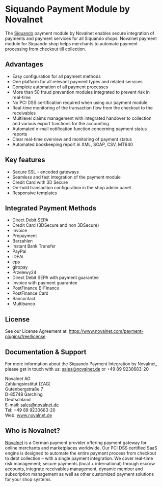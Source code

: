 # Siquando Payment Module by Novalnet
The <a href="https://www.novalnet.com/modul/siquando">Siquando</a> payment module by Novalnet enables secure integration of payments and payment services for all Siquando shops. Novalnet payment module for Siquando shop helps merchants to automate payment processing from checkout till collection.

## Advantages
   * Easy configuration for all payment methods
   * One platform for all relevant payment types and related services
   * Complete automation of all payment processes
   * More than 50 fraud prevention modules integrated to prevent risk in real-time
   * No PCI DSS certification required when using our payment module
   * Real-time monitoring of the transaction flow from the checkout to the receivables
   * Multilevel claims management with integrated handover to collection and various export functions for the accounting
   * Automated e-mail notification function concerning payment status reports
   * Clear real-time overview and monitoring of payment status
   * Automated bookkeeping report in XML, SOAP, CSV, MT940

## Key features
-	Secure SSL - encoded gateways
-	Seamless and fast integration of the payment module
-	Credit Card with 3D Secure
-	On-hold transaction configuration in the shop admin panel
-	Responsive templates

## Integrated Payment Methods
-	Direct Debit SEPA
-	Credit Card (3DSecure and non 3DSecure)
-	Invoice
-	Prepayment
-	Barzahlen
-	Instant Bank Transfer
-	PayPal
-	iDEAL
-	eps
-	giropay
-	Przelewy24
-	Direct Debit SEPA with payment guarantee
-	Invoice with payment guarantee
-	PostFinance E-Finance
-	PostFinance Card
-	Bancontact
-	Multibanco

## License
See our License Agreement at: https://www.novalnet.com/payment-plugins/free/license

## Documentation & Support
For more information about the Siquando Payment Integration by Novalnet, please get in touch with us: <a href="mailto:sales@novalnet.de"> sales@novalnet.de </a> or +49 89 9230683-20<br>

Novalnet AG<br>
Zahlungsinstitut (ZAG)<br>
Gutenbergstraße 7<br>
D-85748 Garching<br>
Deutschland<br>
E-mail: sales@novalnet.de<br>
Tel: +49 89 9230683-20<br>
Web: www.novalnet.de

## Who is Novalnet?
<a href="https://www.novalnet.de/">Novalnet</a> is a German payment provider offering payment gateway for online merchants and marketplaces worldwide. Our PCI DSS certified SaaS engine is designed to automate the entire payment process from checkout to debt collection – with a single payment integration. We cover real-time risk management; secure payments (local + international) through escrow accounts, integrate receivables management, dynamic member and subscription management as well as other customized payment solutions for your shop systems.
